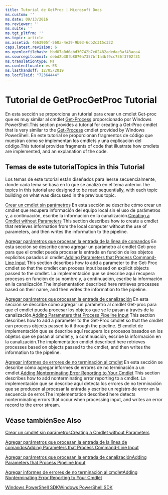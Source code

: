```yaml
---
title: Tutorial de GetProc | Microsoft Docs
ms.custom: ''
ms.date: 09/13/2016
ms.reviewer: ''
ms.suite: ''
ms.tgt_pltfrm: ''
ms.topic: article
ms.assetid: 4663905f-560a-4e39-9b03-6db2c315c322
caps.latest.revision: 6
ms.openlocfilehash: bbd07a0d0abd30742b7e02482adedae3af43aca4
ms.sourcegitcommit: debd2b38fb8070a7357bf1a4bf9cc736f3702f31
ms.translationtype: MT
ms.contentlocale: es-ES
ms.lasthandoff: 12/05/2019
ms.locfileid: "72364444"
---
```

# <a name="getproc-tutorial"></a><span data-ttu-id="48b2f-102">Tutorial de GetProc</span><span class="sxs-lookup"><span data-stu-id="48b2f-102">GetProc Tutorial</span></span>

<span data-ttu-id="48b2f-103">En esta sección se proporciona un tutorial para crear un cmdlet Get-proc que es muy similar al cmdlet [Get-Process](/powershell/module/Microsoft.PowerShell.Management/Get-Process) proporcionado por Windows PowerShell.</span><span class="sxs-lookup"><span data-stu-id="48b2f-103">This section provides a tutorial for creating a Get-Proc cmdlet that is very similar to the [Get-Process](/powershell/module/Microsoft.PowerShell.Management/Get-Process) cmdlet provided by Windows PowerShell.</span></span> <span data-ttu-id="48b2f-104">En este tutorial se proporcionan fragmentos de código que muestran cómo se implementan los cmdlets y una explicación del código.</span><span class="sxs-lookup"><span data-stu-id="48b2f-104">This tutorial provides fragments of code that illustrate how cmdlets are implemented, and an explanation of the code.</span></span>

## <a name="topics-in-this-tutorial"></a><span data-ttu-id="48b2f-105">Temas de este tutorial</span><span class="sxs-lookup"><span data-stu-id="48b2f-105">Topics in this Tutorial</span></span>

<span data-ttu-id="48b2f-106">Los temas de este tutorial están diseñados para leerse secuencialmente, donde cada tema se basa en lo que se analizó en el tema anterior.</span><span class="sxs-lookup"><span data-stu-id="48b2f-106">The topics in this tutorial are designed to be read sequentially, with each topic building on what was discussed in the previous topic.</span></span>

<span data-ttu-id="48b2f-107">[Crear un cmdlet sin parámetros](./creating-a-cmdlet-without-parameters.md) En esta sección se describe cómo crear un cmdlet que recupera información del equipo local sin el uso de parámetros y, a continuación, escribe la información en la canalización.</span><span class="sxs-lookup"><span data-stu-id="48b2f-107">[Creating a Cmdlet without Parameters](./creating-a-cmdlet-without-parameters.md) This section describes how to create a cmdlet that retrieves information from the local computer without the use of parameters, and then writes the information to the pipeline.</span></span>

<span data-ttu-id="48b2f-108">[Agregar parámetros que procesan la entrada de la línea de comandos](./adding-parameters-that-process-command-line-input.md) En esta sección se describe cómo agregar un parámetro al cmdlet Get-proc para que el cmdlet pueda procesar la entrada en función de los objetos explícitos pasados al cmdlet.</span><span class="sxs-lookup"><span data-stu-id="48b2f-108">[Adding Parameters that Process Command-Line Input](./adding-parameters-that-process-command-line-input.md) This section describes how to add a parameter to the Get-Proc cmdlet so that the cmdlet can process input based on explicit objects passed to the cmdlet.</span></span> <span data-ttu-id="48b2f-109">La implementación que se describe aquí recupera procesos en función de su nombre y, a continuación, escribe la información en la canalización.</span><span class="sxs-lookup"><span data-stu-id="48b2f-109">The implementation described here retrieves processes based on their name, and then writes the information to the pipeline.</span></span>

<span data-ttu-id="48b2f-110">[Agregar parámetros que procesan la entrada de canalización](./adding-parameters-that-process-pipeline-input.md) En esta sección se describe cómo agregar un parámetro al cmdlet Get-proc para que el cmdlet pueda procesar los objetos que se le pasan a través de la canalización.</span><span class="sxs-lookup"><span data-stu-id="48b2f-110">[Adding Parameters that Process Pipeline Input](./adding-parameters-that-process-pipeline-input.md) This section describes how to add a parameter to the Get-Proc cmdlet so that the cmdlet can process objects passed to it through the pipeline.</span></span> <span data-ttu-id="48b2f-111">El cmdlet de implementación que se describe aquí recupera los procesos basados en los objetos que se pasan al cmdlet y, a continuación, escribe la información en la canalización.</span><span class="sxs-lookup"><span data-stu-id="48b2f-111">The implementation cmdlet described here retrieves processes based on objects passed to the cmdlet, and then writes the information to the pipeline.</span></span>

<span data-ttu-id="48b2f-112">[Agregar informes de errores de no terminación al cmdlet](./adding-non-terminating-error-reporting-to-your-cmdlet.md) En esta sección se describe cómo agregar informes de errores de no terminación a un cmdlet.</span><span class="sxs-lookup"><span data-stu-id="48b2f-112">[Adding Nonterminating Error Reporting to Your Cmdlet](./adding-non-terminating-error-reporting-to-your-cmdlet.md) This section describes how to add nonterminating error reporting to a cmdlet.</span></span> <span data-ttu-id="48b2f-113">La implementación que se describe aquí detecta los errores de no terminación que se producen al procesar la entrada y escribe un registro de error en la secuencia de error.</span><span class="sxs-lookup"><span data-stu-id="48b2f-113">The implementation described here detects nonterminating errors that occur when processing input, and writes an error record to the error stream.</span></span>

## <a name="see-also"></a><span data-ttu-id="48b2f-114">Véase también</span><span class="sxs-lookup"><span data-stu-id="48b2f-114">See Also</span></span>

[<span data-ttu-id="48b2f-115">Crear un cmdlet sin parámetros</span><span class="sxs-lookup"><span data-stu-id="48b2f-115">Creating a Cmdlet without Parameters</span></span>](./creating-a-cmdlet-without-parameters.md)

[<span data-ttu-id="48b2f-116">Agregar parámetros que procesan la entrada de la línea de comandos</span><span class="sxs-lookup"><span data-stu-id="48b2f-116">Adding Parameters that Process Command-Line Input</span></span>](./adding-parameters-that-process-command-line-input.md)

[<span data-ttu-id="48b2f-117">Agregar parámetros que procesan la entrada de canalización</span><span class="sxs-lookup"><span data-stu-id="48b2f-117">Adding Parameters that Process Pipeline Input</span></span>](./adding-parameters-that-process-pipeline-input.md)

[<span data-ttu-id="48b2f-118">Agregar informes de errores de no terminación al cmdlet</span><span class="sxs-lookup"><span data-stu-id="48b2f-118">Adding Nonterminating Error Reporting to Your Cmdlet</span></span>](./adding-non-terminating-error-reporting-to-your-cmdlet.md)

[<span data-ttu-id="48b2f-119">Windows PowerShell SDK</span><span class="sxs-lookup"><span data-stu-id="48b2f-119">Windows PowerShell SDK</span></span>](../windows-powershell-reference.md)
